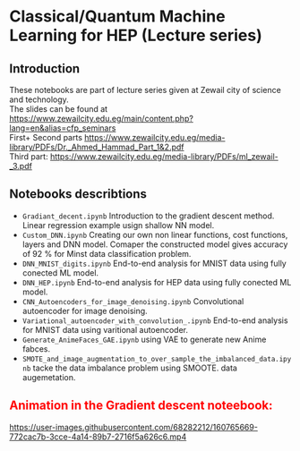 # Classical/Quantum Machine Learning for HEP (Lecture series)

## Introduction

These notebooks are part of lecture series given at Zewail city of science and technology.\
The slides can be found at https://www.zewailcity.edu.eg/main/content.php?lang=en&alias=cfp_seminars \
First+ Second parts https://www.zewailcity.edu.eg/media-library/PDFs/Dr._Ahmed_Hammad_Part_1&2.pdf \
Third part: https://www.zewailcity.edu.eg/media-library/PDFs/ml_zewail-_3.pdf 

## Notebooks describtions
* `Gradiant_decent.ipynb` Introduction to the gradient descent method. Linear regression example usign shallow NN model.
* `Custom_DNN.ipynb` Creating our own non linear functions, cost functions, layers and DNN model. Comaper the constructed model gives accuracy of $92$ % for Minst data classification problem.
* `DNN_MNIST_digits.ipynb` End-to-end analysis for MNIST data using fully conected ML model.
* `DNN_HEP.ipynb` End-to-end analysis for HEP data  using fully conected ML model.
* `CNN_Autoencoders_for_image_denoising.ipynb` Convolutional autoencoder for image denoising. 
* `Variational_autoencoder_with_convolution_.ipynb` End-to-end analysis for MNIST data using varitional autoencoder.
* `Generate_AnimeFaces_GAE.ipynb` using VAE to generate new Anime fabces.
* `SMOTE_and_image_augmentation_to_over_sample_the_imbalanced_data.ipynb` tacke the data imbalance problem using SMOOTE. data augemetation.


## <b style='color:red'>Animation in the Gradient descent  noteebook:</b>






https://user-images.githubusercontent.com/68282212/160765669-772cac7b-3cce-4a14-89b7-2716f5a626c6.mp4

